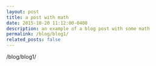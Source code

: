```yaml
---
layout: post
title: a post with math
date: 2015-10-20 11:12:00-0400
description: an example of a blog post with some math
permalink: /blog/blog1/
related_posts: false
---
```


/blog/blog1/
